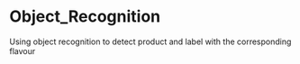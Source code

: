 # Object_Recognition
Using object recognition to detect product and label with the corresponding flavour
